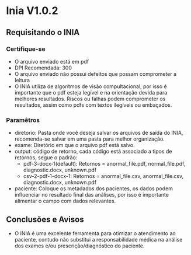 # Inia V1.0.2

## Requisitando o INIA

### Certifique-se
- O arquivo enviado está em pdf
- DPI Recomendada: 300
- O arquivo enviado não possui defeitos que possam comprometer a leitura
- O INIA utiliza de algorítmos de visão compultacional, por isso é importante que o pdf esteja legível e na orientação devida para melhores resultados. Riscos ou falhas podem comprometer os resultados, assim como pdfs com textos ilegíveis ou embaçados.

### Paramêtros
- diretorio: Pasta onde você deseja salvar os arquivos de saída do INIA, recomenda-se salvar em uma pasta para melhor organização.
- exame: Diretório em que o arquivo pdf está salvo.
- output: código de retorno, cada código está associado a tipos de retornos, segue o padrão:
    - pdf-3-docx-1(default): Retornos = anormal_file.pdf, normal_file.pdf, diagnostic.docx, unknown.pdf
    - csv-2-pdf-1-docx-1: Retornos = anormal_file.csv, anormal_file.csv, diagnostic.docx, unknown.pdf
- paciente: Coloque os metadados dos pacientes, os dados podem influenciar no resultado final das análises, por isso é importante alimentar o campo com dados relevantes.

## Conclusões e Avisos
- O INIA é uma excelente ferramenta para otimizar o atendimento ao paciente, contudo não substitui a responsabilidade médica na análise dos exames e/ou prescrição/diagnóstico do paciente.